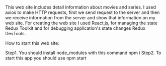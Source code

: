 
This web site includes detail information about movies and series. I 
used axios to make HTTP requests, first we send request to the server 
and then we receive information from the server and show that 
information on my web site. For creating the web site I used React.js, for managing the state Redux Toolkit and for debugging application's state changes Redux DevTools.


How to start this web site:

Step1. You should install node_modules with this command npm i
Step2. To start this app you should use npm start

